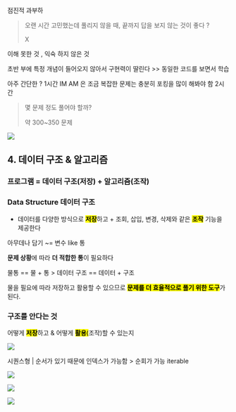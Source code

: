 점진적 과부하

> 오랜 시간 고민했는데 풀리지 않을 때, 끝까지 답을 보지 않는 것이 좋다 ? 
> 
> X

이해 못한 것 , 익숙 하지 않은 것

초반 부에 특정 개념이 들어오지 않아서 구현력이 딸린다 >> 동일한 코드를 보면서 학습

아주 간단한 ? 1시간 IM AM 은 조금 복잡한 문제는 충분히 포킹을 많이 해봐야 함 2시간

> 몇 문제 정도 풀어야 할까? 
> 
> 약 300~350 문제

![](C:\Users\Wook\AppData\Roaming\marktext\images\2022-07-25-09-50-08-image.png)

## 4. 데이터 구조 & 알고리즘

### 프로그램 = 데이터 구조(저장) + 알고리즘(조작)

### Data Structure 데이터 구조

- 데이터를 다양한 방식으로 <mark>**저장**</mark>하고 + 조회, 삽입, 변경, 삭제와 같은 <mark>**조작**</mark> 기능을 제공한다   

아무데나 담기 ~= 변수 like 통

**문제 상황**에 따라 **더 적합한 통**이 필요하다

물통 == 물 + 통 > 데이터 구조 == 데이터 + 구조

물을 필요에 따라 저장하고 활용할 수 있으므로 <mark>**문제를 더 효율적으로 풀기 위한 도구**</mark>가 된다.

### 구조를 안다는 것

어떻게 <mark>**저장**</mark>하고 & 어떻게 <mark>**활용**(</mark>조작)할 수 있는지

![](C:\Users\Wook\AppData\Roaming\marktext\images\2022-07-25-10-18-59-image.png)

시퀀스형 | 순서가 있기 때문에 인덱스가 가능함 > 순회가 가능 iterable



![](C:\Users\Wook\AppData\Roaming\marktext\images\2022-07-25-10-22-42-image.png)

![](C:\Users\Wook\AppData\Roaming\marktext\images\2022-07-25-10-24-07-image.png)

![](C:\Users\Wook\AppData\Roaming\marktext\images\2022-07-25-10-25-14-image.png)


